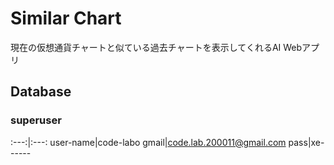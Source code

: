# Similar Chart

現在の仮想通貨チャートと似ている過去チャートを表示してくれるAI Webアプリ


## Database

### superuser

:---:|:---:
user-name|code-labo
gmail|code.lab.200011@gmail.com
pass|xe------